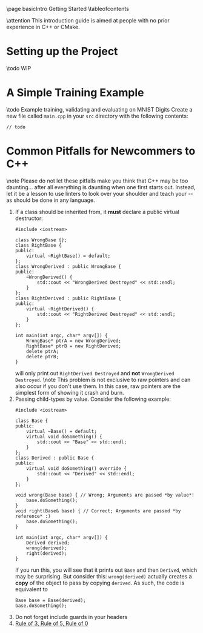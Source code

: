 \page basicIntro Getting Started
\tableofcontents

\attention This introduction guide is aimed at people with no prior experience in C++ or CMake.

# Setting up the Project
\todo WIP

# A Simple Training Example
\todo Example training, validating and evaluating on MNIST Digits
Create a new file called `main.cpp` in your `src` directory with the following contents:
```{cpp}
// todo
```

# Common Pitfalls for Newcommers to C++
\note Please do not let these pitfalls make you think that C++ may be too daunting... after all everything is daunting when one first starts out. Instead, let it be a lesson to use linters to look over your shoulder and teach your -- as should be done in any language.

1. If a class should be inherited from, it **must** declare a public virtual destructor:
    ```{cpp}
    #include <iostream>

    class WrongBase {};
    class RightBase {
    public:
        virtual ~RightBase() = default;
    };
    class WrongDerived : public WrongBase {
    public:
        ~WrongDerived() {
            std::cout << "WrongDerived Destroyed" << std::endl;
        }
    };
    class RightDerived : public RightBase {
    public:
        virtual ~RightDerived() {
            std::cout << "RightDerived Destroyed" << std::endl;
        }
    };

    int main(int argc, char* argv[]) {
        WrongBase* ptrA = new WrongDerived;
        RightBase* ptrB = new RightDerived;
        delete ptrA;
        delete ptrB;
    }
    ```
    will only print out `RightDerived Destroyed` and **not** `WrongDerived Destroyed`.
    \note This problem is not exclusive to raw pointers and can also occur if you don't use them. In this case, raw pointers are the simplest form of showing it crash and burn.
2. Passing child-types by value. Consider the following example:
    ```{cpp}
    #include <iostream>

    class Base {
    public:
        virtual ~Base() = default;
        virtual void doSomething() {
            std::cout << "Base" << std::endl;
        }
    };
    class Derived : public Base {
    public:
        virtual void doSomething() override {
            std::cout << "Derived" << std::endl;
        }
    };

    void wrong(Base base) { // Wrong; Arguments are passed *by value*!
        base.doSomething();
    }
    void right(Base& base) { // Correct; Arguments are passed *by reference* :)
        base.doSomething();
    }

    int main(int argc, char* argv[]) {
        Derived derived;
        wrong(derived);
        right(derived);
    }
    ```
    If you run this, you will see that it prints out `Base` and then `Derived`, which may be surprising. But consider this: `wrong(derived)` actually creates a **copy** of the object to pass by copying `derived`. As such, the code is equivalent to
    ```{cpp}
    Base base = Base(derived);
    base.doSomething();
    ```
3. Do not forget include guards in your headers
4. [Rule of 3, Rule of 5, Rule of 0](https://en.cppreference.com/w/cpp/language/rule_of_three)